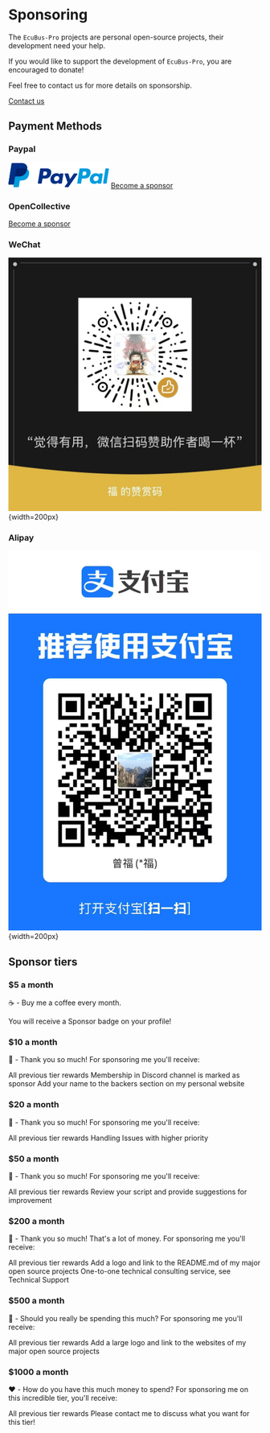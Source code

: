 # Sponsoring

The `EcuBus-Pro` projects are personal open-source projects, their development need your help.

If you would like to support the development of `EcuBus-Pro`, you are encouraged to donate!

Feel free to contact us for more details on sponsorship.

[Contact us](./contact.md)

## Payment Methods

### Paypal

![alt text](paypal.png)
[Become a sponsor](https://paypal.me/zengfrankie)

### OpenCollective

[Become a sponsor](https://opencollective.com/ecubus)

### WeChat

![alipay](wechat.jpg){width=200px}

### Alipay

![alipay](alipay.jpg){width=200px}

## Sponsor tiers

### $5 a month

☕️ - Buy me a coffee every month.

You will receive a Sponsor badge on your profile!

### $10 a month

🙏 - Thank you so much! For sponsoring me you'll receive:

All previous tier rewards
Membership in Discord channel is marked as sponsor
Add your name to the backers section on my personal website

### $20 a month

🍨 - Thank you so much! For sponsoring me you'll receive:

All previous tier rewards
Handling Issues with higher priority

### $50 a month

🐹 - Thank you so much! For sponsoring me you'll receive:

All previous tier rewards
Review your script and provide suggestions for improvement

### $200 a month

🐴 - Thank you so much! That's a lot of money. For sponsoring me you'll receive:

All previous tier rewards
Add a logo and link to the README.md of my major open source projects
One-to-one technical consulting service, see Technical Support

### $500 a month

🐬 - Should you really be spending this much? For sponsoring me you'll receive:

All previous tier rewards
Add a large logo and link to the websites of my major open source projects

### $1000 a month

❤️ - How do you have this much money to spend? For sponsoring me on this incredible tier, you'll receive:

All previous tier rewards
Please contact me to discuss what you want for this tier!
